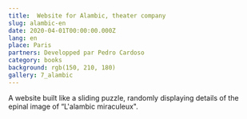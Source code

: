 ```yaml
---
title:  Website for Alambic, theater company
slug: alambic-en
date: 2020-04-01T00:00:00.000Z
lang: en
place: Paris
partners: Developped par Pedro Cardoso
category: books
background: rgb(150, 210, 180)
gallery: 7_alambic
---
```

A website built like a sliding puzzle, randomly displaying details of the epinal image of “L'alambic miraculeux".
